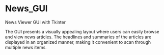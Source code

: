 # News_GUI
News Viewer GUI with Tkinter

The GUI presents a visually appealing layout where users can easily browse and view news articles. The headlines and summaries of the articles are displayed in an organized manner, making it convenient to scan through multiple news items.

